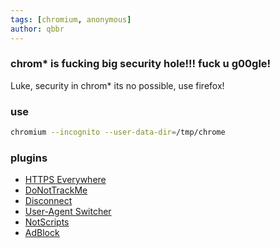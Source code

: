 ```yaml
---
tags: [chromium, anonymous]
author: qbbr
---
```


### chrom* is fucking big security hole!!! fuck u g00gle!

Luke, security in chrom* its no possible, use firefox!

### use

```bash
chromium --incognito --user-data-dir=/tmp/chrome
```

### plugins

 * [HTTPS Everywhere](https://chrome.google.com/webstore/detail/https-everywhere/gcbommkclmclpchllfjekcdonpmejbdp)
 * [DoNotTrackMe](https://chrome.google.com/webstore/detail/donottrackme/epanfjkfahimkgomnigadpkobaefekcd)
 * [Disconnect](https://chrome.google.com/webstore/detail/disconnect/jeoacafpbcihiomhlakheieifhpjdfeo)
 * [User-Agent Switcher](https://chrome.google.com/webstore/detail/user-agent-switcher/lkmofgnohbedopheiphabfhfjgkhfcgf)
 * [NotScripts](https://chrome.google.com/webstore/detail/notscripts/odjhifogjcknibkahlpidmdajjpkkcfn)
 * [AdBlock](https://chrome.google.com/webstore/detail/adblock/gighmmpiobklfepjocnamgkkbiglidom)
